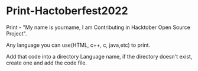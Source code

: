 # Print-Hactoberfest2022
Print - "My name is yourname, I am Contributing in Hacktober Open Source Project". 

Any language you can use(HTML, c++, c, java,etc) to print.

Add that code into a directory Language name, if the directory doesn't exist, create one and add the code file.
